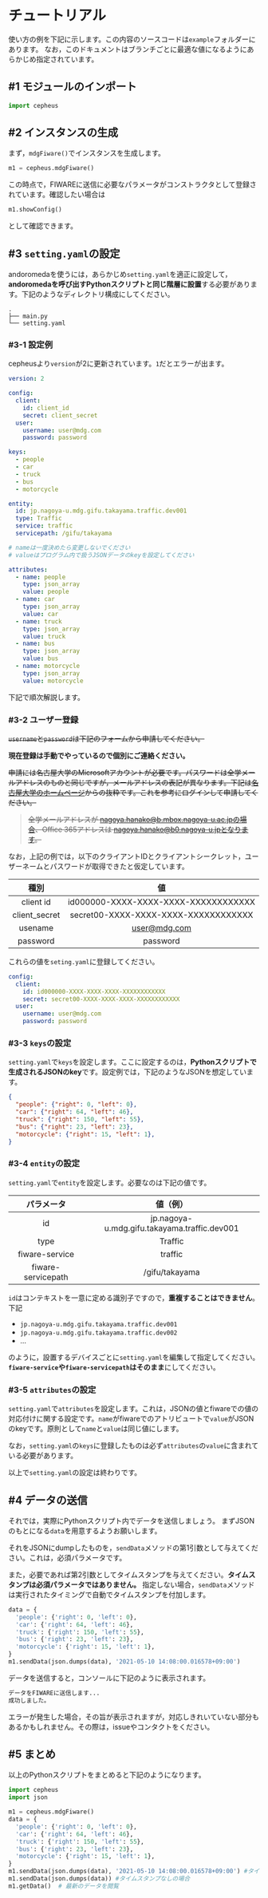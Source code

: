 # チュートリアル

使い方の例を下記に示します。この内容のソースコードは`example`フォルダーにあります。
なお，このドキュメントはブランチごとに最適な値になるようにあらかじめ指定されています。

## #1 モジュールのインポート
```python
import cepheus
```

## #2 インスタンスの生成

まず，`mdgFiware()`でインスタンスを生成します。
```python
m1 = cepheus.mdgFiware()
```
この時点で，FIWAREに送信に必要なパラメータがコンストラクタとして登録されています。確認したい場合は
```python
m1.showConfig()
```
として確認できます。

## #3 `setting.yaml`の設定

andoromedaを使うには，あらかじめ`setting.yaml`を適正に設定して，**andoromedaを呼び出すPythonスクリプトと同じ階層に設置**する必要があります。下記のようなディレクトリ構成にしてください。

```
.
├── main.py
└── setting.yaml
```

### #3-1 設定例

cepheusより`version`が2に更新されています。`1`だとエラーが出ます。

```yaml
version: 2

config:
  client:
    id: client_id
    secret: client_secret
  user:
    username: user@mdg.com
    password: password

keys:
  - people
  - car
  - truck
  - bus
  - motorcycle

entity:
  id: jp.nagoya-u.mdg.gifu.takayama.traffic.dev001
  type: Traffic
  service: traffic
  servicepath: /gifu/takayama

# nameは一度決めたら変更しないでください
# valueはプログラム内で扱うJSONデータのkeyを設定してください

attributes:
  - name: people
    type: json_array
    value: people
  - name: car
    type: json_array
    value: car
  - name: truck
    type: json_array
    value: truck
  - name: bus
    type: json_array
    value: bus
  - name: motorcycle
    type: json_array
    value: motorcycle
```

下記で順次解説します。

### #3-2 ユーザー登録

~~`username`と`password`は下記のフォームから申請してください。~~

**現在登録は手動でやっているので個別にご連絡ください。**

<!-- [登録フォーム](https://forms.office.com/r/XZqYeYhnBg) -->

~~申請には名古屋大学のMicrosoftアカウントが必要です。パスワードは全学メールアドレスのものと同じですが，メールアドレスの表記が異なります。下記は[名古屋大学のホームページ](https://icts.nagoya-u.ac.jp/ja/services/office365/)からの抜粋です。これを参考にログインして申請してください。~~

> ~~全学メールアドレスが nagoya.hanako@b.mbox.nagoya-u.ac.jpの場合、Office 365アドレスは nagoya.hanako@b0.nagoya-u.jpとなります。~~

なお，上記の例では，以下のクライアントIDとクライアントシークレット，ユーザーネームとパスワードが取得できたと仮定しています。

| 種別 | 値 |
|:----:|:----:| 
| client id | id000000-XXXX-XXXX-XXXX-XXXXXXXXXXXX |
| client_secret | secret00-XXXX-XXXX-XXXX-XXXXXXXXXXXX |
| usename | user@mdg.com |
| password | password |

これらの値を`seting.yaml`に登録してください。
```yaml
config:
  client:
    id: id000000-XXXX-XXXX-XXXX-XXXXXXXXXXXX
    secret: secret00-XXXX-XXXX-XXXX-XXXXXXXXXXXX
  user:
    username: user@mdg.com
    password: password
```

### #3-3 `keys`の設定

`setting.yaml`で`keys`を設定します。ここに設定するのは，**Pythonスクリプトで生成されるJSONのkey**です。設定例では，下記のようなJSONを想定しています。
```json
{
  "people": {"right": 0, "left": 0},
  "car": {"right": 64, "left": 46},
  "truck": {"right": 150, "left": 55},
  "bus": {"right": 23, "left": 23},
  "motorcycle": {"right": 15, "left": 1},
}
```

### #3-4 `entity`の設定
`setting.yaml`で`entity`を設定します。必要なのは下記の値です。

| パラメータ  | 値（例） |
|:----:|:----:| 
| id | jp.nagoya-u.mdg.gifu.takayama.traffic.dev001 |
| type | Traffic |
| fiware-service | traffic |
| fiware-servicepath | /gifu/takayama |

`id`はコンテキストを一意に定める識別子ですので，**重複することはできません**。下記

* `jp.nagoya-u.mdg.gifu.takayama.traffic.dev001`
* `jp.nagoya-u.mdg.gifu.takayama.traffic.dev002`
* ...

のように，設置するデバイスごとに`setting.yaml`を編集して指定してください。**`fiware-service`や`fiware-servicepath`はそのまま**にしてください。

### #3-5 `attributes`の設定

`setting.yaml`で`attributes`を設定します。これは，JSONの値とfiwareでの値の対応付けに関する設定です。`name`がfiwareでのアトリビュートで`value`がJSONのkeyです。原則として`name`と`value`は同じ値にします。

なお，`setting.yaml`の`keys`に登録したものは必ず`attributes`の`value`に含まれている必要があります。

以上で`setting.yaml`の設定は終わりです。

## #4 データの送信

それでは，実際にPythonスクリプト内でデータを送信しましょう。
まずJSONのもとになる`data`を用意するようお願いします。

それをJSONにdumpしたものを，`sendData`メソッドの第1引数として与えてください。これは，必須パラメータです。

また，必要であれば第2引数としてタイムスタンプを与えてください。**タイムスタンプは必須パラメータではありません。** 指定しない場合，`sendData`メソッドは実行されたタイミングで自動でタイムスタンプを付加します。

```python
data = {
  'people': {'right': 0, 'left': 0},
  'car': {'right': 64, 'left': 46},
  'truck': {'right': 150, 'left': 55},
  'bus': {'right': 23, 'left': 23},
  'motorcycle': {'right': 15, 'left': 1},
}
m1.sendData(json.dumps(data), '2021-05-10 14:08:00.016578+09:00')
```

データを送信すると，コンソールに下記のように表示されます。
```bash
データをFIWAREに送信します...
成功しました。
```

エラーが発生した場合，その旨が表示されますが，対応しきれいていない部分もあるかもしれません。その際は，issueやコンタクトをください。

## #5 まとめ

以上のPythonスクリプトをまとめると下記のようになります。
```python
import cepheus
import json

m1 = cepheus.mdgFiware()
data = {
  'people': {'right': 0, 'left': 0},
  'car': {'right': 64, 'left': 46},
  'truck': {'right': 150, 'left': 55},
  'bus': {'right': 23, 'left': 23},
  'motorcycle': {'right': 15, 'left': 1},
}
m1.sendData(json.dumps(data), '2021-05-10 14:08:00.016578+09:00') #タイムスタンプありの場合
m1.sendData(json.dumps(data)) #タイムスタンプなしの場合
m1.getData()  # 最新のデータを閲覧
```